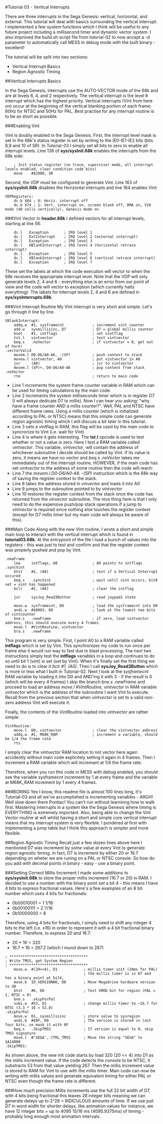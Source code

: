 #Tutorial 03 - Vertical Interrupts

There are three interrupts in the Sega Genesis: vertical, horizontal, and external. This tutorial will deal with basics surrounding the vertical interrupt. I implemented a few system functions which I think will be useful to any future project including a millisecond timer and dynamic vector system. I also improved the build.sh script file from tutorial-02 to now accept a -d parameter to automatically call MESS in debug mode with the built binary - excellent!

The tutorial will be split into two sections:
* Vertical Interrupt Basics
* Region Agnostic Timing

##Vertical Interrupts Basics

In the Sega Genesis, interrupts use the AUTO-VECTOR mode of the 68k and are at levels 6, 4, and 2 respectively. The vertical interrupt is the level 6 interrupt which has the highest priority. Vertical interrupts (Vint from here on) occur at the beginning of the vertical blanking portion of each frame; 60Hz for NTSC and 50Hz for PAL. Best practise for any interrupt routine is to be as short as possible.

###Enabling Vint

Vint is doubly enabled in the Sega Genesis. First, the interrupt level mask is set in the 68k's status register is set by writing to the IE0-IE1-IE2 bits (bits 8,9 and 10 of SR). In Tutorial-03 I simply set all bits to zero to enable all interrupt levels. Line 136 of **sys/sysInit.68k** enables the interrupts from the 68k side:
```
	; Init status register (no trace, supervisor mode, all interrupt levels enabled, clear condition code bits)
	move 	#$2000, SR
```
Second, the VDP must be configured to generate Vint. Line 163 of **sys/sysInit.68k** disables the Horizontal interrupts and line 164 enables Vint:
```
VDPRegisters:
	dc.b $04 ; 0: Horiz. interrupt off
	dc.b $74 ; 1: Vert. interrupt on, screen blank off, DMA on, V28 mode (40 cells vertically), Genesis mode on
```
###Vint Vector
In **header.68k** I defined vectors for all interrupt levels, starting at line 56:
```
	dc.l   Exception       ; IRQ level 1
	dc.l   ExtInterrupt    ; IRQ level 2 (external interrupt)
	dc.l   Exception       ; IRQ level 3
	dc.l   HBlankInterrupt ; IRQ level 4 (horizontal retrace interrupt)
	dc.l   Exception       ; IRQ level 5
	dc.l   VBlankInterrupt ; IRQ level 6 (vertical retrace interrupt)
	dc.l   Exception       ; IRQ level 7
```
These set the labels at which the code execution will vector to when the 68k receives the appropriate interrupt level. Note that the VDP will only generate levels 2, 4 and 6 - everything else is an error from our point of view and the code will vector to exception (which currently halts everything). The labels for interrupt levels 2, 4 and 6 are defined in **sys/sysInterrupts.68k**.

###Vint Interrupt Routine
My Vint interrupt is very short and simple. Let's go through it line by line.
```
VBlankInterrupt:
	addq.w	#1, sysframecnt				; increment vint counter
	add.w	sysmillisinc, D7			; D7 = global millis counter
	bset	#1, intflags				; set vintflag
	tst.l	vintvector					; test vintvector
	beq.s	.noVector					; if vintvector = 0, get out of here!
.vectorValid
	movem.l D0-D6/A0-A6, -(SP)			; push context to stack
	movea.l	vintvector, A0				; put vintvector in A0
	jsr		(A0)						; jsr to vintvector	
	movem.l (SP)+, D0-D6/A0-A6			; pop context from stack
.noVector
   	rte									; return to main code
```
* Line 1 increments the system frame counter variable in RAM which can be used for timing calculations by the main code. 
* Line 2 increments the system milliseconds timer which is in register D7 (I will always dedicate D7 to millis). Now I can hear you asking: "why have a frame counter AND a millis counter?". Well, PAL and NTSC have different frame rates. Using a millis counter (which is initialized according to PAL or NTSC) means that this simple code can generate region agnostic timing which I will discuss a bit later in this tutorial.
* Line 3 sets a vintflag in RAM, this flag will be used by the main code to syncronize to Vint (i.e. wait for Vint)
* Line 4 is where it gets interesting. The **tst.l** opcode is used to test whether or not a value is zero. Here I test a RAM variable called *vintvector*. This variable, *vintvector*, will contain the address of whichever subroutine I decide should be called by Vint. If its value is zero, it means we have no vector and *beq.s .noVector* takes me immediately out of the interrupt routine. HOWEVER, if the main code has set *vintvector* to the address of some routine then the code will reach: 
* Line 7 the *movem.l D0-D6/A0-A6. -(SP)* instruction which is the 68k way of saving the register context to the stack.
* Line 8 takes the address stored in *vinvector* and loads it into A0
* Line 9 jumps to the subroutine pointed to by *vintvector*
* Line 10 restores the register context from the stack once the code has returned from the *vinvector* subroutine. The nice thing here is that I only need to do the expensive push/pop stack operations if a jump to *vintvector* is required since nothing else touches the register context (except for D7 millis timer but my main code will always be aware of this).

###Main Code
Along with the new Vint routine, I wrote a short and simple main loop to interact with the vertical interrupt which is found in **tutorial03.68k**. At the entrypoint of the file I load a bunch of values into the registers - this was just to test and confirm and that the register context was properly pushed and pop by Vint.
```
.newFrame
	lea		intflags, A0				; A0 points to intflags
.syncVint	
	btst	#1, (A0)					; test if a Vertical Interrupt occured
	beq.s	.syncVint					; wait until vint occurs, bit0 set = vint has happened
	bclr	#1, (A0)					; clear the intflag	

	jsr		sysJoy_Read3Button			; read joypad1 state

	move.w	sysframecnt, D0				; load the sysframecnt into D0
	andi.w	#$0003, D0					; look at the lowest two bits of vintcounter
	bne.s	.newFrame					; if zero, load vintvector address, this should execute every 4 frames
	move.l	#VintRoutine, vintvector
	bra.s	.newFrame
```
This program is very simple. First, I point A0 to a RAM variable called **intflags** which is set by Vint. This synchronizes my code to run once per frame else it would run way to fast due to blast processing. The next two instructions simply test the **intflags** variables in a loop and continues to do so until bit 1 (vint) is set (set by Vint). When it's finally set the first thing we need to do is to clear it *bclr	#1, (A0)*. Then I call **sysJoy_Read3Button** which is more or less what I built in Tutorial-02. Next I look at the *sysframecnt* RAM variable by loading it into D0 and AND'ing it with 3 - if the result is 0 (which will be every 4 frames) I skip the branch *bne.s	.newFrame* and proceed to load an address *move.l	#VintRoutine, vintvector* in RAM variable *vintvector* which is the address of the subroutine I want Vint to execute. Recall from the previous section that when *vintvector* is set to a valid non-zero address Vint will execute it.

Finally, the contents of the *VintRoutine* loaded into *vintvector* are rather simple:
```
VintRoutine:
	move.l	D0, vintvector				; clear the vintvector address
	addq.w	#1, M68K_RAM				; increment a variable, should be 1/4 the frame rate
	rts	
```
I simply clear the *vintvector* RAM location to not vector here again accidently without main code explicitely setting it again in 4 frames. Then I increment a RAM variable which will incremant at 1/4 the frame rate. 

Therefore, when you run this code in MESS with debug enabled, you should see the variable sysframecnt increment by 1 at every frame and the variable at M68K_RAM increment by 1 every 4 frames.

###BORING
Yes I know, this readme file is almost 100 lines long, it's Tutorial-03 and all we've accomplished is incrementing variables - ARGH! Well slow down there Pontiac! You can't run without learninng how to walk first. Mastering interrupts in a system like the Sega Genesis where timing is EVERYTHING is extremely important. Also, being able to change the Vint Vector routine at will whilst having a short and simple core vertical interrupt means that my interrupt system is very flexible. I pondered at first with implementing a jump table but I think this approach is simpler and more flexible.

##Region Agnostic Timing
Recall just a few dozen lines above here I mentioned D7 was increment by *some* value at every Vint to generate region agnostic timing. In fact, D7 is increment by either 20 or 16.7 depending on wheter we are runing on a PAL or NTSC console. So how do you add with decimal points in binary - easy - use a binary point.

###Setting Correct Millis Increment
I made some additions to **sys/sysInit.68k** to store the proper millis increment (16.7 or 20) in RAM. I decided to use a number with the binary point set a bit 4 - this means I have 4 bits to express fractional values. Here's a few examples of an 8 bit number which uses 4 bits for fractionals:

* 0b00010001 = 1 1/16
* 0b00100111 = 2 7/16
* 0b10000000 = 8

Therefore, using 4 bits for fractionals, I simply need to shift any integer 4 bits to the left (i.e. x16) in order to represent it with a 4 bit fractional binary number. Therefore, to express 20 and 16.7:

* 20 * 16 = 320 
* 16.7 * 16 = 267.2 (which I round down to 267)


```
; ************************************
; Write TMSS, get System Region
; ************************************
	move.w	#(20<<4), D1			; millis timer init (20ms for PAL)
									; the millis timer is in D7 and has a binary point at bit4, 
	move.b 	IO_VERSIONNO, D0      	; Move Megadrive hardware version to d0
	btst	#6, D0					; Test VMOD bit for region (PAL = 1, NTSC = 0)
	bne.s	.skipForPal
	subi.w	#53, D1					; change millis timer to ~16.7 for NTSC (3.3 * 16 = 52.8)
.skipForPal
	move.w	D1, sysmillisinc		; store value to sysregion
	andi.b 	#$0F, D0           		; The version is stored in last four bits, so mask it with 0F
	beq.s 	.SkipTMSS              	; If version is equal to 0, skip TMSS signature
	move.l 	#'SEGA', CTRL_TMSS 		; Move the string "SEGA" to $A14000
.SkipTMSS:
```
As shown above, the new init code starts by load 320 (20 << 4) into D1 as the millis increment value. If the code detects the console to be NTSC, it substracts 53 from that value yielding 267. Then the millis increment value is stored to RAM for Vint to use with the millis timer. Main code can now be writing with millis values and generate equivalent timing for either PAL or NTSC even though the frame rate is different.

###How much precision
Millis increments use the full 32 bit width of D7, with 4 bits being fractional this leaves 28 integer bits meaning we can generate delays up to 2^28 = RIDICULOUS amounts of time. If we use just D7 in word width for shorter delays, like animation values for instance, we have 12 integer bits = up to 4095 15/16 ms (4095.9375ms) of timing - probably long enough most animation intervals.

